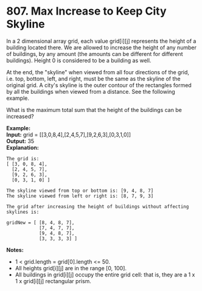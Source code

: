 # 807. Max Increase to Keep City Skyline  

In a 2 dimensional array grid, each value grid[i][j] represents the height of a building located there. We are allowed to increase the height of any number of buildings, by any amount (the amounts can be different for different buildings). Height 0 is considered to be a building as well.  

At the end, the "skyline" when viewed from all four directions of the grid, i.e. top, bottom, left, and right, must be the same as the skyline of the original grid. A city's skyline is the outer contour of the rectangles formed by all the buildings when viewed from a distance. See the following example.  

What is the maximum total sum that the height of the buildings can be increased?  

**Example:**  
**Input:** grid = [[3,0,8,4],[2,4,5,7],[9,2,6,3],[0,3,1,0]]  
**Output:** 35  
**Explanation:**  
    
    The grid is:
    [ [3, 0, 8, 4], 
      [2, 4, 5, 7],
      [9, 2, 6, 3],
      [0, 3, 1, 0] ]
    
    The skyline viewed from top or bottom is: [9, 4, 8, 7]
    The skyline viewed from left or right is: [8, 7, 9, 3]
    
    The grid after increasing the height of buildings without affecting skylines is:
    
    gridNew = [ [8, 4, 8, 7],
                [7, 4, 7, 7],
                [9, 4, 8, 7],
                [3, 3, 3, 3] ]


**Notes:**  
 * 1 < grid.length = grid[0].length <= 50.  
 * All heights grid[i][j] are in the range [0, 100].  
 * All buildings in grid[i][j] occupy the entire grid cell: that is, they are a 1 x 1 x grid[i][j] rectangular prism.  
